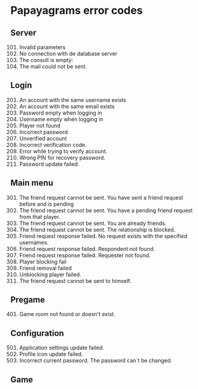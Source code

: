 # Papayagrams error codes

## Server
101. Invalid parameters
102. No connection with de database server
103. The consult is empty: 
104. The mail could not be sent.

## Login
201. An account with the same username exists
202. An account with the same email exists
203. Password empty when logging in
204. Username empty when logging in
205. Player not found
206. Incorrect password
207. Unverified account
208. Incorrect verification code.
209. Error while trying to verify account.
210. Wrong PIN for recovery password.
211. Password update failed.

## Main menu
301. The friend request cannot be sent. You have sent a friend request before and is pending
302. The friend request cannot be sent. You have a pending friend request from that player.
303. The friend request cannot be sent. You are already friends.
304. The friend request cannot be sent. The relationship is blocked.
305. Friend request response failed. No request exists with the specified usernames.
306. Friend request response failed. Respondent not found.
307. Friend request response failed. Requester not found.
308. Player blocking fail
309. Friend removal failed
310. Unblocking player failed.
311. The friend request cannot be sent to himself.

## Pregame
401. Game room not found or doesn't exist.

## Configuration
501. Application settings update failed.
502. Profile icon update failed.
503. Incorrect current password. The password can´t be changed.

## Game
